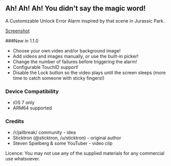 ## Ah! Ah! Ah! You didn't say the magic word!
A Customizable Unlock Error Alarm inspired by that scene in Jurassic Park.

[Screenshot](http://i.imgur.com/5XE2oiR.png)


###New in 1.1.0

* Choose your own video and/or background image!
* Add videos and images manually, or use the built-in picker!
* Change the number of failures before triggering the alarm!
* Configurable TouchID support!
* Disable the Lock button so the video plays until the screen sleeps (more time to catch someone with sticky fingers!)


### Device Compatibility

* iOS 7 only
* ARM64 supported


### Credits

* /r/jailbreak/ community - idea
* Sticktron (@sticktron, /u/sticktron) - original author
* Steven Spielberg & some YouTuber - video clip


Licence:
You may not use any of the supplied materials for any commercial use whatsoever.
